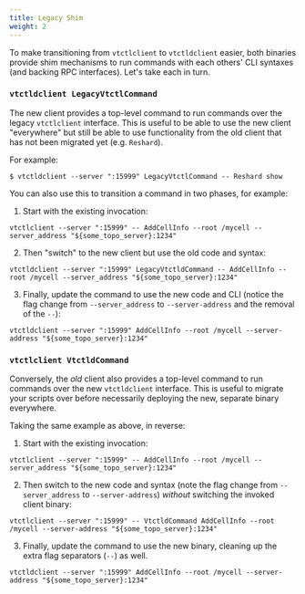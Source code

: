 ```yaml
---
title: Legacy Shim
weight: 2
---
```


To make transitioning from `vtctlclient` to `vtctldclient` easier, both binaries provide shim mechanisms to run commands with each others' CLI syntaxes (and backing RPC interfaces).
Let's take each in turn.

### `vtctldclient LegacyVtctlCommand`

The new client provides a top-level command to run commands over the legacy `vtctlclient` interface.
This is useful to be able to use the new client "everywhere" but still be able to use functionality from the old client that has not been migrated yet (e.g. `Reshard`).

For example:

```
$ vtctldclient --server ":15999" LegacyVtctlCommand -- Reshard show
```

You can also use this to transition a command in two phases, for example:

1. Start with the existing invocation:

```shell
vtctlclient --server ":15999" -- AddCellInfo --root /mycell --server_address "${some_topo_server}:1234"
```

2. Then "switch" to the new client but use the old code and syntax:

```shell
vtctldclient --server ":15999" LegacyVtctldCommand -- AddCellInfo --root /mycell --server_address "${some_topo_server}:1234"
```

3. Finally, update the command to use the new code and CLI (notice the flag change from `--server_address` to `--server-address` and the removal of the `--`):

```shell
vtctldclient --server ":15999" AddCellInfo --root /mycell --server-address "${some_topo_server}:1234"
```

### `vtctlclient VtctldCommand`

Conversely, the _old_ client also provides a top-level command to run commands over the new `vtctldclient` interface.
This is useful to migrate your scripts over before necessarily deploying the new, separate binary everywhere.

Taking the same example as above, in reverse:


1. Start with the existing invocation:

```shell
vtctlclient --server ":15999" -- AddCellInfo --root /mycell --server_address "${some_topo_server}:1234"
```

2. Then switch to the new code and syntax (note the flag change from `--server_address` to `--server-address`) _without_ switching the invoked client binary:

```shell
vtctlclient --server ":15999" -- VtctldCommand AddCellInfo --root /mycell --server-address "${some_topo_server}:1234"
```

3. Finally, update the command to use the new binary, cleaning up the extra flag separators (`--`) as well.

```shell
vtctldclient --server ":15999" AddCellInfo --root /mycell --server-address "${some_topo_server}:1234"
```

